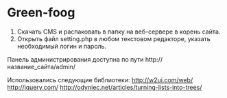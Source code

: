 Green-foog
==========

1. Скачать CMS и распаковать в папку на веб-сервере в корень сайта.
2. Открыть файл setting.php в любом текстовом редакторе, указать необходимый логин и пароль.

Панель администрирования доступна по пути http://название_сайта/admin/

Использовались следующие библиотеки:
http://w2ui.com/web/
http://jquery.com/
http://odyniec.net/articles/turning-lists-into-trees/
